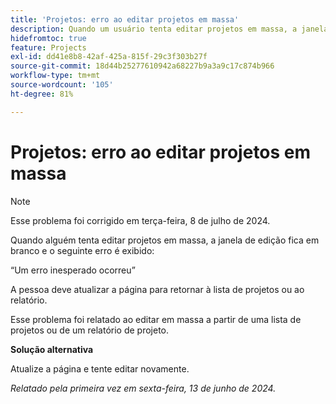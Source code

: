 ```yaml
---
title: 'Projetos: erro ao editar projetos em massa'
description: Quando um usuário tenta editar projetos em massa, a janela de edição fica em branco e o usuário vê um erro.
hidefromtoc: true
feature: Projects
exl-id: dd41e8b8-42af-425a-815f-29c3f303b27f
source-git-commit: 18d44b25277610942a68227b9a3a9c17c874b966
workflow-type: tm+mt
source-wordcount: '105'
ht-degree: 81%

---
```


# Projetos: erro ao editar projetos em massa

>[!NOTE]
>
>Esse problema foi corrigido em terça-feira, 8 de julho de 2024.

Quando alguém tenta editar projetos em massa, a janela de edição fica em branco e o seguinte erro é exibido:

“Um erro inesperado ocorreu”

A pessoa deve atualizar a página para retornar à lista de projetos ou ao relatório.

Esse problema foi relatado ao editar em massa a partir de uma lista de projetos ou de um relatório de projeto.

**Solução alternativa**

Atualize a página e tente editar novamente.

_Relatado pela primeira vez em sexta-feira, 13 de junho de 2024._
